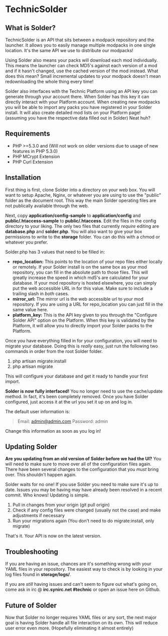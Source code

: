 TechnicSolder
=============

What is Solder?
--------------

TechnicSolder is an API that sits between a modpack repository and the launcher. It allows you to easily manage multiple modpacks in one single location. It's the same API we use to distribute our modpacks!

Using Solder also means your packs will download each mod individually. This means the launcher can check MD5's against each version of a mod and if it hasn't changed, use the cached version of the mod instead. What does this mean? Small incremental updates to your modpack doesn't mean redownloading the whole thing every time!

Solder also interfaces with the Technic Platform using an API key you can generate through your account there. When Solder has this key it can directly interact with your Platform account. When creating new modpacks you will be able to import any packs you have registered in your Solder install. It will also create detailed mod lists on your Platform page! (assuming you have the respective data filled out in Solder) Neat huh?

Requirements
-------------

* PHP >=5.3.0 and (Will not work on older versions due to usage of new features in PHP 5.3.0)
* PHP MCrypt Extension
* PHP Curl Extension

Installation
-------------

First thing is first, clone Solder into a directory on your web box. You will want to setup Apache, Nginx, or whatever you are using to use the "public" folder as the document root. This way the main Solder operating files are not publically available through the web.

Next, copy **application/config-sample** to **application/config** and **public/.htaccess-sample** to **public/.htaccess**. Edit the files in the config directory to your liking. The only two files that currently *require* editing are **database.php** and **solder.php**. You will also want to give your box permissions to write to the **storage** folder. You can do this with a chmod or whatever you prefer.

Solder.php has 3 values that need to be filled in:

* **repo_location:** This points to the location of your repo files either locally or remotely. If your Solder install is on the same box as your mod repository, you can fill in the absolute path to those files. This will greatly increase the speed in which md5's are calculated for your database. If your mod repository is hosted elsewhere, you can simply put the web accessible URL in for this value. Make sure to include a trailing slash in *both* cases.
* **mirror_url:** The mirror url is the web accessible url to your mod repository. If you are using a URL for repo_location you can just fill in the same value here.
* **platform_key:** This is the API key given to you through the "Configure Solder API" option on the Platform. When this key is validated by the Platform, it will allow you to directly import your Solder packs to the Platform.

Once you have everything filled in for your configuration, you will need to migrate your database. Doing this is *really* easy, just run the following two commands in order from the root Solder folder.

1. php artisan migrate:install
2. php artisan migrate

This will configure your database and get it ready to handle your first import.

**Solder is now fully interfaced!** You no longer need to use the cache/update method. In fact, it's been completely removed. Once you have Solder configured, just access it at the url you set it up on and log in.

The default user information is:

> Email: admin@admin.com
> Password: admin

Change this information as soon as you log in!

Updating Solder
---------------

**Are you updating from an old version of Solder before we had the UI?**
You will need to make sure to move over all of the configuration files again. There have been several changes to the configuration that you *must* bring over. This shouldn't happen again.

Solder waits for no one! If you use Solder you need to make sure it's up to date. Issues you may be having may have already been resolved in a recent commit. Who knows! Updating is simple.

1. Pull in changes from your origin (git pull origin)
2. Check if any config files were changed (usually not the case) and make adjustments if necessary
3. Run your migrations again (You don't need to do migrate:install, only migrate)

That's it. Your API is now on the latest version.

Troubleshooting
---------------
If you are having an issue, chances are it's something wrong with your YAML files in your repository. The easiest way to check is by looking in your log files found in **storage/logs/**.

If you are *still* having issues and can't seem to figure out what's going on, come ask in irc @ **irc.synirc.net #technic** or open an issue here on Github.

Future of Solder
----------------

Now that Solder no longer requires YAML files or any sort, the next major goal is having Solder handle all file interaction on its own. This will reduce user error even more. (Hopefully eliminating it almost entirely)
